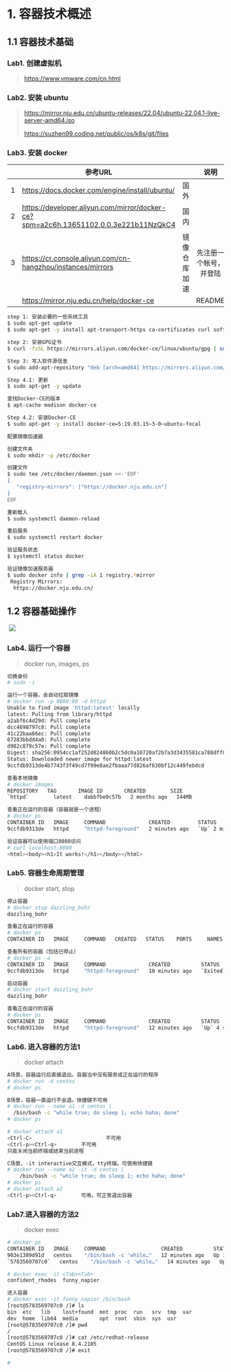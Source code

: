 # 1. 容器技术概述

## 1.1 容器技术基础

### Lab1. 创建虚拟机

> https://www.vmware.com/cn.html

### Lab2. 安装 ubuntu

> https://mirror.nju.edu.cn/ubuntu-releases/22.04/ubuntu-22.04.1-live-server-amd64.iso
>
> https://suzhen99.coding.net/public/os/k8s/git/files

### Lab3. 安装 docker

|      | 参考URL                                                      |              |          说明          |
| :--: | ------------------------------------------------------------ | :----------: | :--------------------: |
|  1   | https://docs.docker.com/engine/install/ubuntu/               |     国外     |                        |
|  2   | https://developer.aliyun.com/mirror/docker-ce?spm=a2c6h.13651102.0.0.3e221b11NzQkC4 |     国内     |                        |
|  3   | https://cr.console.aliyun.com/cn-hangzhou/instances/mirrors  | 镜像仓库加速 | 先注册一个帐号，并登陆 |
|      | https://mirror.nju.edu.cn/help/docker-ce                     |              |         README         |

```bash
step 1: 安装必要的一些系统工具
$ sudo apt-get update
$ sudo apt-get -y install apt-transport-https ca-certificates curl software-properties-common

step 2: 安装GPG证书
$ curl -fsSL https://mirrors.aliyun.com/docker-ce/linux/ubuntu/gpg | sudo apt-key add -

Step 3: 写入软件源信息
$ sudo add-apt-repository "deb [arch=amd64] https://mirrors.aliyun.com/docker-ce/linux/ubuntu $(lsb_release -cs) stable"

Step 4.1: 更新
$ sudo apt-get -y update

查找Docker-CE的版本
$ apt-cache madison docker-ce

Step 4.2: 安装Docker-CE
$ sudo apt-get -y install docker-ce=5:19.03.15~3-0~ubuntu-focal
```

```bash
配置镜像加速器

创建文件夹
$ sudo mkdir -p /etc/docker

创建文件
$ sudo tee /etc/docker/daemon.json <<-'EOF'
{
   "registry-mirrors": ["https://docker.nju.edu.cn"]
}
EOF

重新载入
$ sudo systemctl daemon-reload

重启服务
$ sudo systemctl restart docker

验证服务状态
$ systemctl status docker

验证镜像加速服务器
$ sudo docker info | grep -iA 1 registry.*mirror
 Registry Mirrors:
  https://docker.nju.edu.cn/
```

## 1.2 容器基础操作

​	![](https://img-blog.csdnimg.cn/5a295ff5243546ae8c160063b3882fb3.png)		 			 		

### Lab4. 运行一个容器

> docker run, images, ps

```bash
切换身份
# sudo -i

运行一个容器，会自动拉取镜像
# docker run -p 8080:80 -d httpd
Unable to find image 'httpd:latest' locally
latest: Pulling from library/httpd
a2abf6c4d29d: Pull complete 
dcc4698797c8: Pull complete 
41c22baa66ec: Pull complete 
67283bbdd4a0: Pull complete 
d982c879c57e: Pull complete 
Digest: sha256:0954cc1af252d824860b2c5dc0a10720af2b7a3d3435581ca788dff8480c7b32
Status: Downloaded newer image for httpd:latest
9ccfdb9313de4b7743f3f49cd7f99e8ae2fbaaa77d826af630bf12c449febdcd

查看本地镜像
# docker images 
REPOSITORY   TAG       IMAGE ID       CREATED        SIZE
`httpd`        latest    dabbfbe0c57b   2 months ago   144MB

查看正在运行的容器（容器就是一个进程）
# docker ps
CONTAINER ID   IMAGE     COMMAND              CREATED         STATUS         PORTS                  NAMES
9ccfdb9313de   httpd     "httpd-foreground"   2 minutes ago   `Up` 2 minutes   0.0.0.0:8080->80/tcp   `dazzling_bohr`

验证容器可以使用端口8080访问
# curl localhost:8080
<html><body><h1>It works!</h1></body></html>
```

### Lab5. 容器生命周期管理

> docker start, stop

```bash
停止容器
# docker stop dazzling_bohr 
dazzling_bohr

查看正在运行的容器
# docker ps
CONTAINER ID   IMAGE     COMMAND   CREATED   STATUS    PORTS     NAMES

查看所有的容器（包括已停止）
# docker ps -a
CONTAINER ID   IMAGE     COMMAND              CREATED          STATUS                          PORTS     NAMES
9ccfdb9313de   httpd     "httpd-foreground"   10 minutes ago   `Exited` (0) About a minute ago             dazzling_bohr

启动容器
# docker start dazzling_bohr 
dazzling_bohr

查看正在运行的容器
# docker ps
CONTAINER ID   IMAGE     COMMAND              CREATED          STATUS         PORTS                  NAMES
9ccfdb9313de   httpd     "httpd-foreground"   12 minutes ago   `Up` 4 seconds   0.0.0.0:8080->80/tcp   dazzling_bohr
```

### Lab6. 进入容器的方法1

> docker attach

```bash
A场景，容器运行后直接退出。容器当中没有服务或正在运行的程序
# docker run -d centos 
# docker ps

B场景，容器一直运行不会退。快捷键不可用
# docker run --name a1 -d centos \
  /bin/bash -c "while true; do sleep 1; echo haha; done"
# docker ps

# docker attach a1 
<Ctrl-C>						不可用
<Ctrl-p><Ctrl-q>		不可用
只能关闭当前终端或结束当前进程

C场景，-it interactive交互模式，tty终端。可使用快捷键
# docker run --name a2 -it -d centos \
	/bin/bash -c "while true; do sleep 1; echo haha; done"
# docker ps
# docker attach a2
<Ctrl-p><Ctrl-q>		可用。可正常退出容器
```

### Lab7.进入容器的方法2

> docker exec

```bash
# docker ps
CONTAINER ID   IMAGE     COMMAND                  CREATED          STATUS          PORTS     NAMES
903e1389d91d   centos    "/bin/bash -c 'while…"   12 minutes ago   Up 12 minutes             confident_rhodes
`5783569707c0`   centos    "/bin/bash -c 'while…"   14 minutes ago   Up 14 minutes             funny_napier

# docker exec -it <Tab><Tab>
confident_rhodes  funny_napier      

进入容器
# docker exec -it funny_napier /bin/bash
[root@5783569707c0 /]# ls
bin  etc   lib	  lost+found  mnt  proc  run   srv  tmp  var
dev  home  lib64  media       opt  root  sbin  sys  usr
[root@5783569707c0 /]# pwd
/
[root@5783569707c0 /]# cat /etc/redhat-release 
CentOS Linux release 8.4.2105
[root@5783569707c0 /]# exit

#
```

